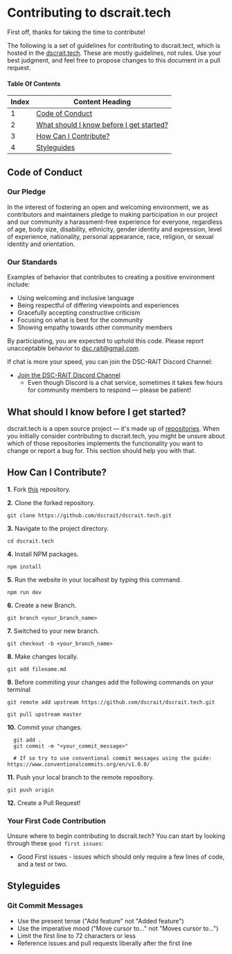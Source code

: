 # Contributing to dscrait.tech

First off, thanks for taking the time to contribute! 

The following is a set of guidelines for contributing to dscrait.tect, which is hosted in the [dscrait.tech](https://dscrait.tech). These are mostly guidelines, not rules. Use your best judgment, and feel free to propose changes to this document in a pull request.

#### Table Of Contents

Index | Content Heading
------------|--------------------------------
1 | [Code of Conduct](#code-of-conduct)
2 | [What should I know before I get started?](#what-should-i-know-before-i-get-started)
3 | [How Can I Contribute?](#how-can-i-contribute)
4 | [Styleguides](#styleguides)


## Code of Conduct

### Our Pledge

In the interest of fostering an open and welcoming environment, we as
contributors and maintainers pledge to making participation in our project and
our community a harassment-free experience for everyone, regardless of age, body
size, disability, ethnicity, gender identity and expression, level of experience,
nationality, personal appearance, race, religion, or sexual identity and
orientation.

### Our Standards

Examples of behavior that contributes to creating a positive environment
include:

* Using welcoming and inclusive language
* Being respectful of differing viewpoints and experiences
* Gracefully accepting constructive criticism
* Focusing on what is best for the community
* Showing empathy towards other community members

By participating, you are expected to uphold this code. Please report unacceptable behavior to [dsc.rait@gmail.com](dsc.rait@gmail.com).


If chat is more your speed, you can join the DSC-RAIT Discord Channel:

* [Join the DSC-RAIT Discord Channel](https://discord.com/channels/743724391296270377/749248351563677697)
    * Even though Discord is a chat service, sometimes it takes few hours for community members to respond &mdash; please be patient!
   

## What should I know before I get started?

dscrait.tech is a open source project &mdash; it's made up of [repositories](https://github.com/dscrait/dscrait.tech). When you initially consider contributing to 
dscrait.tech, 
you might be unsure about which of those repositories implements the functionality you want to change or report a bug for. This section should help you with that.


## How Can I Contribute?

**1.** Fork [this](https://github.com/dscrait/dscrait.tech.git) repository.

**2.** Clone the forked repository.
```terminal
git clone https://github.com/dscrait/dscrait.tech.git
```

**3.** Navigate to the project directory.
```terminal
cd dscrait.tech
```

**4.** Install NPM packages.
```terminal
npm install
```
**5.** Run the website in your localhost by typing this command.
```terminal
npm run dev
```

**6.** Create a new Branch.
```terminal
git branch <your_branch_name>
```

**7.** Switched to your new branch.
```terminal
git checkout -b <your_branch_name>
```

**8.** Make changes locally.
```terminal
git add filename.md  
```

**9.** Before commiting your changes add the following commands on your terminal
```terminal 
git remote add upstream https://github.com/dscrait/dscrait.tech.git
```

```terminal
git pull upstream master
```

**10.** Commit your changes.

```terminal
  git add .
  git commit -m "<your_commit_message>"
  
  # If so try to use conventional commit messages using the guide: https://www.conventionalcommits.org/en/v1.0.0/
```

**11.** Push your local branch to the remote repository.
```terminal
git push origin
```

**12.** Create a Pull Request! 


### Your First Code Contribution

Unsure where to begin contributing to dscrait.tech? You can start by looking through these `good first issues`:

* Good First issues - issues which should only require a few lines of code, and a test or two.

## Styleguides

### Git Commit Messages

* Use the present tense ("Add feature" not "Added feature")
* Use the imperative mood ("Move cursor to..." not "Moves cursor to...")
* Limit the first line to 72 characters or less
* Reference issues and pull requests liberally after the first line



 
